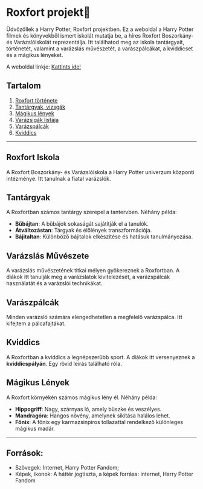 # Roxfort projekt📔

Üdvözöllek a Harry Potter, Roxfort projektben. Ez a weboldal a Harry Potter filmek és könyvekből ismert iskolát mutatja be, a híres Roxfort Boszorkány- és Varázslóiskolát reprezentálja. Itt találhatod meg az iskola tantárgyait, történetét, valamint a varázslás művészetét, a varászpálcákat, a kviddicset és a mágikus lényeket.

A weboldal linkje: [Kattints ide!](https://koosbalazsbence.github.io/Roxfort/)

## Tartalom

1. [Roxfort története](https://koosbalazsbence.github.io/Roxfort/history/history.html)
2. [Tantárgyak, vizsgák](https://koosbalazsbence.github.io/Roxfort/objects/objects.html)
3. [Mágikus lények](https://koosbalazsbence.github.io/Roxfort/creatures/creatures.html)
4. [Varázsigák listája](https://koosbalazsbence.github.io/Roxfort/spells/spells.html)
5. [Varázspálcák](https://koosbalazsbence.github.io/Roxfort/wands/wand.html)
6. [Kviddics](https://koosbalazsbence.github.io/Roxfort/quiddich/quidditch.html)

---

## Roxfort Iskola

A Roxfort Boszorkány- és Varázslóiskola a Harry Potter univerzum központi intézménye. Itt tanulnak a fiatal varázslók.

## Tantárgyak

A Roxfortban számos tantárgy szerepel a tantervben. Néhány példa:

- **Bűbájtan**: A bűbájok sokaságát sajátítják el a tanulók.
- **Átváltozástan**: Tárgyak és élőlények transzformációja.
- **Bájitaltan**: Különböző bájitalok elkészítése és hatásuk tanulmányozása.

## Varázslás Művészete

A varázslás művészetének titkai mélyen gyökereznek a Roxfortban. A diákok itt tanulják meg a varázslatok kivitelezését, a varázspálcák használatát és a varázslói technikákat.

## Varászpálcák

Minden varázsló számára elengedhetetlen a megfelelő varázspálca. Itt kifejtem a pálcafajtákat.

## Kviddics

A Roxfortban a kviddics a legnépszerűbb sport. A diákok itt versenyeznek a **kviddicspályán**. Egy rövid leírás található róla.

## Mágikus Lények

A Roxfort környékén számos mágikus lény él. Néhány példa:

- **Hippogriff**: Nagy, szárnyas ló, amely büszke és veszélyes.
- **Mandragóra**: Hangos növény, amelynek sikítása halálos lehet.
- **Főnix**: A főnix egy karmazsinpiros tollazattal rendelkező különleges mágikus madár. 

---
## Források:
- Szövegek: Internet, Harry Potter Fandom;
- Képek, ikonok: A háttér jogtiszta, a képek forrása: internet, Harry Potter Fandom
